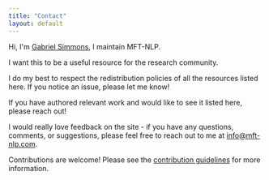 ```yaml
---
title: "Contact"
layout: default
---
```


Hi, I'm [Gabriel Simmons](https://g-simmons.github.io/), I maintain MFT-NLP. 

I want this to be a useful resource for the research community. 

I do my best to respect the redistribution policies of all the resources listed here. If you notice an issue, please let me know!

If you have authored relevant work and would like to see it listed here, please reach out! 

I would really love feedback on the site - if you have any questions, comments, or suggestions, please feel free to reach out to me at <info@mft-nlp.com>. 

Contributions are welcome! Please see the [contribution guidelines]({{site.url}}/contributing.html) for more information.
